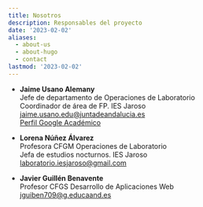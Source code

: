```yaml
---
title: Nosotros
description: Responsables del proyecto
date: '2023-02-02'
aliases:
  - about-us
  - about-hugo
  - contact
lastmod: '2023-02-02'
---
```


- **Jaime Usano Alemany**   
Jefe de departamento de Operaciones de Laboratorio  
Coordinador de área de FP. IES Jaroso  
<jaime.usano.edu@juntadeandalucia.es>    
[Perfil Google Académico](<https://scholar.google.es/citations?user=mnCnEF8AAAAJ&hl=es>)

- **Lorena Núñez Álvarez**  
Profesora CFGM Operaciones de Laboratorio   
Jefa de estudios nocturnos. IES Jaroso   
<laboratorio.iesjaroso@gmail.com>   

- **Javier Guillén Benavente**  
Profesor CFGS Desarrollo de Aplicaciones Web    
<jguiben709@g.educaand.es>  